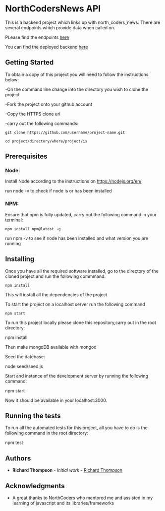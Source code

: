 # NorthCodersNews API

This is a backend project which links up with north_coders_news. There are several endpoints which provide data when called on.

PLease find the endpoints [here](https://northcodersnewsapi.herokuapp.com/)

You can find the deployed backend [here](https://rocky-earth-47954.herokuapp.com/api)

## Getting Started

To obtain a copy of this project you will need to follow the instructions below:

-On the command line change into the directory you wish to clone the project

-Fork the project onto your github account 

-Copy the HTTPS clone url 

-carry out the following commands:

    
    git clone https://github.com/username/project-name.git

    cd project/directory/where/project/is
    

## Prerequisites

### Node:

Install Node according to the instructions on https://nodejs.org/en/

run node -v to check if node is or has been installed

### NPM:

Ensure that npm is fully updated, carry out the following command in your terminal:

    npm install npm@latest -g

run npm -v to see if node has been installed and what version you are running

## Installing

Once you have all the required software installed, go to the directory of the cloned project and run the following commmand:

    npm install 

This will install all the dependencies of the project

To start the project on a localhost server run the following command

    npm start

To run this project locally please clone this repository,carry out in the root directory:

   npm install 
   
Then make mongoDB available with mongod

Seed the datebase:

  node seed/seed.js 
  
Start and instance of the development server by running the following command:

  npm start 
  
Now it should be available in your localhost:3000.

## Running the tests

To run all the automated tests for this project, all you have to do is the following command in the root directory:

  npm test

## Authors

* **Richard Thompson** - *Initial work* - [Richard Thompson](https://github.com/Richard-Thompson)

## Acknowledgments

* A great thanks to NorthCoders who mentored me and assisted in my learning of javascript and its libraries/frameworks